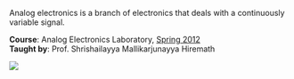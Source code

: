 Analog electronics is a branch of electronics that deals with a continuously
variable signal.

**Course**: Analog Electronics Laboratory, [Spring 2012]<br>
**Taught by**: Prof. Shrishailayya Mallikarjunayya Hiremath

![](https://ga-beacon.deno.dev/G-ERJXRWVLBT:BGFjXiiDQ5-gqJoAeoZGqg/github.com/nitrece/analog-electronics-laboratory)

[Spring 2012]: https://github.com/nitrece/semester-4
